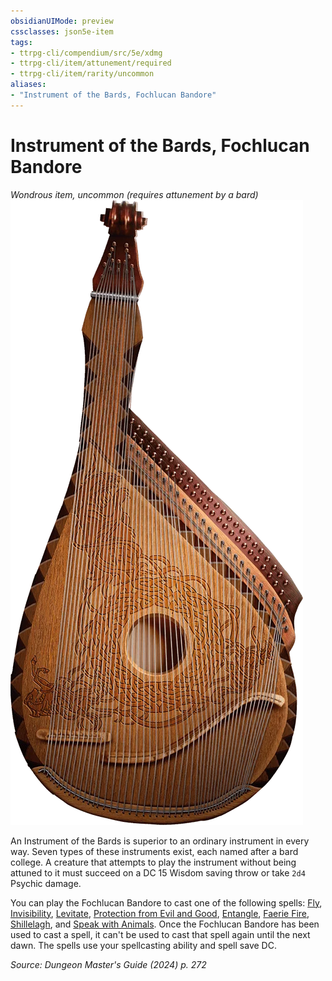 ```yaml
---
obsidianUIMode: preview
cssclasses: json5e-item
tags:
- ttrpg-cli/compendium/src/5e/xdmg
- ttrpg-cli/item/attunement/required
- ttrpg-cli/item/rarity/uncommon
aliases: 
- "Instrument of the Bards, Fochlucan Bandore"
---
```

# Instrument of the Bards, Fochlucan Bandore
*Wondrous item, uncommon (requires attunement by a bard)*  
![](Misc%20Files/CLI/compendium/items/img/fochlucan-bandore.webp#right)


An Instrument of the Bards is superior to an ordinary instrument in every way. Seven types of these instruments exist, each named after a bard college. A creature that attempts to play the instrument without being attuned to it must succeed on a DC 15 Wisdom saving throw or take `2d4` Psychic damage.

You can play the Fochlucan Bandore to cast one of the following spells: [Fly](Misc%20Files/CLI/compendium/spells/fly-xphb.md), [Invisibility](Misc%20Files/CLI/compendium/spells/invisibility-xphb.md), [Levitate](Misc%20Files/CLI/compendium/spells/levitate-xphb.md), [Protection from Evil and Good](Misc%20Files/CLI/compendium/spells/protection-from-evil-and-good-xphb.md), [Entangle](Misc%20Files/CLI/compendium/spells/entangle-xphb.md), [Faerie Fire](Misc%20Files/CLI/compendium/spells/faerie-fire-xphb.md), [Shillelagh](Misc%20Files/CLI/compendium/spells/shillelagh-xphb.md), and [Speak with Animals](Misc%20Files/CLI/compendium/spells/speak-with-animals-xphb.md). Once the Fochlucan Bandore has been used to cast a spell, it can't be used to cast that spell again until the next dawn. The spells use your spellcasting ability and spell save DC.

*Source: Dungeon Master's Guide (2024) p. 272*